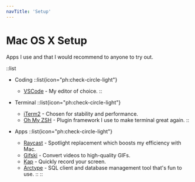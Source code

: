 ```yaml
---
navTitle: 'Setup'
---
```


# Mac OS X Setup

Apps I use and that I would recommend to anyone to try out.

::list
- Coding
  ::list{icon="ph:check-circle-light"}
  - [VSCode](https://code.visualstudio.com/) - My editor of choice.
  ::

- Terminal
  ::list{icon="ph:check-circle-light"}
  - [iTerm2](https://iterm2.com/) - Chosen for stability and performance.
  - [Oh My ZSH](https://ohmyz.sh/) - Plugin framework I use to make terminal great again.
  ::

- Apps
  ::list{icon="ph:check-circle-light"}
  - [Raycast](https://www.raycast.com/) - Spotlight replacement which boosts my efficiency with Mac.
  - [Gifski](https://sindresorhus.com/gifski) - Convert videos to high-quality GIFs.
  - [Kap](https://getkap.co/) - Quickly record your screen.
  - [Arctype](https://arctype.com/) - SQL client and database management tool that's fun to use.
  ::
::
